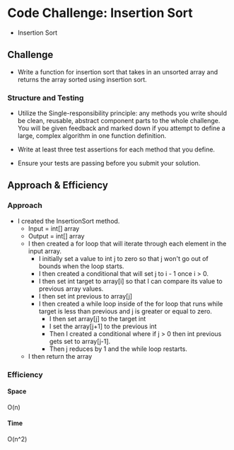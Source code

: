 
# Code Challenge: Insertion Sort
 - Insertion Sort
## Challenge
- Write a function for insertion sort that takes in an unsorted array and returns the array sorted using insertion sort.
### Structure and Testing
- Utilize the Single-responsibility principle: any methods you write should be clean, reusable, abstract component parts to the whole challenge. You will be given feedback and marked down if you attempt to define a large, complex algorithm in one function definition.

- Write at least three test assertions for each method that you define.

- Ensure your tests are passing before you submit your solution.

## Approach & Efficiency
### Approach

- I created the InsertionSort method.
  - Input = int[] array
  - Output = int[] array
  - I then created a for loop that will iterate through each element in the input array.
    - I initially set a value to int j to zero so that j won't go out of bounds when the loop starts.
    - I then created a conditional that will set j to i - 1 once i > 0.
    - I then set int target to array[i] so that I can compare its value to previous array values.
    - I then set int previous to array[j]
    - I then created a while loop inside of the for loop that runs while target is less than previous and j is greater or equal to zero.
      - I then set array[j] to the target int
      - I set the array[j+1] to the previous int
      - Then I created a conditional where if j > 0 then int previous gets set to array[j-1].
      - Then j reduces by 1 and the while loop restarts.
  - I then return the array




### Efficiency
#### Space
O(n)
#### Time
O(n^2)

